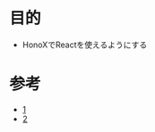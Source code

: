# 目的

- HonoXでReactを使えるようにする

# 参考

- [1](https://github.com/yusukebe/honox-react-nested-islands/tree/main)
- [2](https://github.com/sakupi01/saku-apps/blob/main/articles/_dev/honox-with-react.md)
